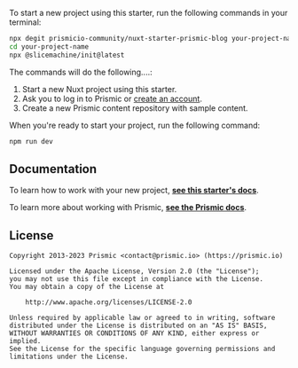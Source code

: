 To start a new project using this starter, run the following commands in your terminal:

```sh
npx degit prismicio-community/nuxt-starter-prismic-blog your-project-name
cd your-project-name
npx @slicemachine/init@latest
```

The commands will do the following....:

1. Start a new Nuxt project using this starter.
2. Ask you to log in to Prismic or [create an account][prismic-sign-up].
3. Create a new Prismic content repository with sample content.

When you're ready to start your project, run the following command:

```sh
npm run dev
```

## Documentation

To learn how to work with your new project, [**see this starter's docs**][starter-docs].

To learn more about working with Prismic, [**see the Prismic docs**][prismic-docs].

## License

```
Copyright 2013-2023 Prismic <contact@prismic.io> (https://prismic.io)

Licensed under the Apache License, Version 2.0 (the "License");
you may not use this file except in compliance with the License.
You may obtain a copy of the License at

    http://www.apache.org/licenses/LICENSE-2.0

Unless required by applicable law or agreed to in writing, software
distributed under the License is distributed on an "AS IS" BASIS,
WITHOUT WARRANTIES OR CONDITIONS OF ANY KIND, either express or implied.
See the License for the specific language governing permissions and
limitations under the License.
```

[prismic]: https://prismic.io
[prismic-docs]: https://prismic.io/docs/nuxt-3-setup
[prismic-sign-up]: https://prismic.io/dashboard/signup
[starter-docs]: ./docs/README.md
[nuxt]: https://nuxt.com
[live-demo]: https://nuxt-starter-prismic-blog.vercel.app
